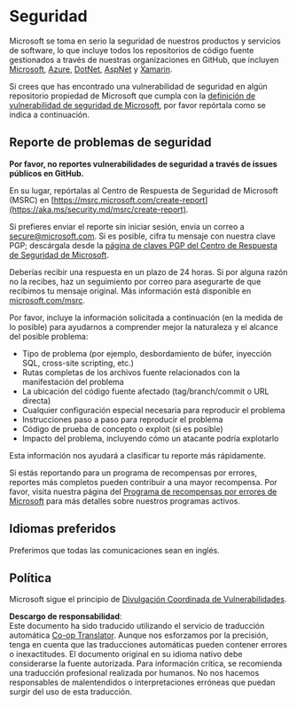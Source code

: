 <!--
CO_OP_TRANSLATOR_METADATA:
{
  "original_hash": "d8fe220fa2850df0759b07cf391ea77c",
  "translation_date": "2025-05-20T08:54:40+00:00",
  "source_file": "SECURITY.md",
  "language_code": "es"
}
-->
# Seguridad

Microsoft se toma en serio la seguridad de nuestros productos y servicios de software, lo que incluye todos los repositorios de código fuente gestionados a través de nuestras organizaciones en GitHub, que incluyen [Microsoft](https://github.com/Microsoft), [Azure](https://github.com/Azure), [DotNet](https://github.com/dotnet), [AspNet](https://github.com/aspnet) y [Xamarin](https://github.com/xamarin).

Si crees que has encontrado una vulnerabilidad de seguridad en algún repositorio propiedad de Microsoft que cumpla con la [definición de vulnerabilidad de seguridad de Microsoft](https://aka.ms/security.md/definition), por favor repórtala como se indica a continuación.

## Reporte de problemas de seguridad

**Por favor, no reportes vulnerabilidades de seguridad a través de issues públicos en GitHub.**

En su lugar, repórtalas al Centro de Respuesta de Seguridad de Microsoft (MSRC) en [https://msrc.microsoft.com/create-report](https://aka.ms/security.md/msrc/create-report).

Si prefieres enviar el reporte sin iniciar sesión, envía un correo a [secure@microsoft.com](mailto:secure@microsoft.com). Si es posible, cifra tu mensaje con nuestra clave PGP; descárgala desde la [página de claves PGP del Centro de Respuesta de Seguridad de Microsoft](https://aka.ms/security.md/msrc/pgp).

Deberías recibir una respuesta en un plazo de 24 horas. Si por alguna razón no la recibes, haz un seguimiento por correo para asegurarte de que recibimos tu mensaje original. Más información está disponible en [microsoft.com/msrc](https://www.microsoft.com/msrc).

Por favor, incluye la información solicitada a continuación (en la medida de lo posible) para ayudarnos a comprender mejor la naturaleza y el alcance del posible problema:

* Tipo de problema (por ejemplo, desbordamiento de búfer, inyección SQL, cross-site scripting, etc.)
* Rutas completas de los archivos fuente relacionados con la manifestación del problema
* La ubicación del código fuente afectado (tag/branch/commit o URL directa)
* Cualquier configuración especial necesaria para reproducir el problema
* Instrucciones paso a paso para reproducir el problema
* Código de prueba de concepto o exploit (si es posible)
* Impacto del problema, incluyendo cómo un atacante podría explotarlo

Esta información nos ayudará a clasificar tu reporte más rápidamente.

Si estás reportando para un programa de recompensas por errores, reportes más completos pueden contribuir a una mayor recompensa. Por favor, visita nuestra página del [Programa de recompensas por errores de Microsoft](https://aka.ms/security.md/msrc/bounty) para más detalles sobre nuestros programas activos.

## Idiomas preferidos

Preferimos que todas las comunicaciones sean en inglés.

## Política

Microsoft sigue el principio de [Divulgación Coordinada de Vulnerabilidades](https://aka.ms/security.md/cvd).

**Descargo de responsabilidad**:  
Este documento ha sido traducido utilizando el servicio de traducción automática [Co-op Translator](https://github.com/Azure/co-op-translator). Aunque nos esforzamos por la precisión, tenga en cuenta que las traducciones automáticas pueden contener errores o inexactitudes. El documento original en su idioma nativo debe considerarse la fuente autorizada. Para información crítica, se recomienda una traducción profesional realizada por humanos. No nos hacemos responsables de malentendidos o interpretaciones erróneas que puedan surgir del uso de esta traducción.